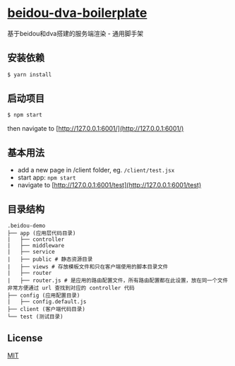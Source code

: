 # [beidou-dva-boilerplate](https://github.com/devin-yuan/beidou-dva-boilerplate)

基于beidou和dva搭建的服务端渲染 - 通用脚手架

## 安装依赖

```bash
$ yarn install
```

## 启动项目

```bash
$ npm start
```

then navigate to [http://127.0.0.1:6001/](http://127.0.0.1:6001/)

## 基本用法

* add a new page in /client folder, eg. `/client/test.jsx`
* start app: `npm start`
* navigate to [http://127.0.0.1:6001/test](http://127.0.0.1:6001/test)

## 目录结构

```
.beidou-demo
├── app (应用层代码目录)
|   ├── controller
|   ├── middleware
|   ├── service
|   ├── public # 静态资源目录
|   ├── views # 存放模板文件和只在客户端使用的脚本目录文件
|   ├── router
|   ├── router.js # 是应用的路由配置文件，所有路由配置都在此设置，放在同一个文件非常方便通过 url 查找到对应的 controller 代码
├── config (应用配置目录)
|   ├── config.default.js
├── client (客户端代码目录)
└── test (测试目录)
```

## License

[MIT](LICENSE)
